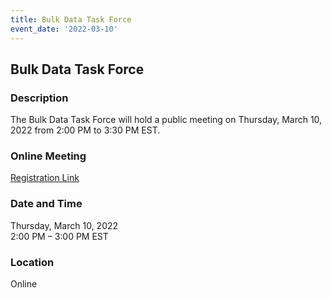 ```yaml
---
title: Bulk Data Task Force
event_date: '2022-03-10'
---
```


## Bulk Data Task Force

### Description

The Bulk Data Task Force will hold a public meeting on Thursday, March 10, 2022 from 2:00 PM to 3:30 PM EST.

### Online Meeting

[Registration Link](https://ushr.webex.com/ushr/onstage/g.php?MTID=e289936df6960b8e1207a9c6bf0ad2560)   

### Date and Time

Thursday, March 10, 2022  
2:00 PM – 3:00 PM EST  

### Location

Online  
